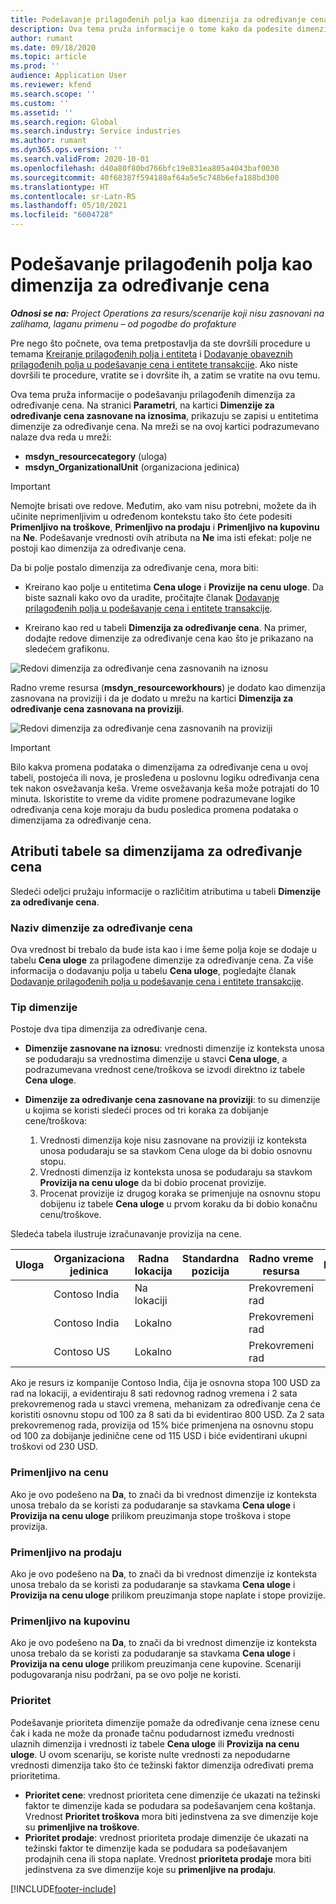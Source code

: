 ```yaml
---
title: Podešavanje prilagođenih polja kao dimenzija za određivanje cena
description: Ova tema pruža informacije o tome kako da podesite dimenzije za određivanje cena pomoću prilagođenih polja.
author: rumant
ms.date: 09/18/2020
ms.topic: article
ms.prod: ''
audience: Application User
ms.reviewer: kfend
ms.search.scope: ''
ms.custom: ''
ms.assetid: ''
ms.search.region: Global
ms.search.industry: Service industries
ms.author: rumant
ms.dyn365.ops.version: ''
ms.search.validFrom: 2020-10-01
ms.openlocfilehash: d40a80f80bd766bfc19e831ea805a4043baf0030
ms.sourcegitcommit: 40f68387f594180af64a5e5c748b6efa188bd300
ms.translationtype: HT
ms.contentlocale: sr-Latn-RS
ms.lasthandoff: 05/10/2021
ms.locfileid: "6004728"
---
```

# <a name="set-up-custom-fields-as-pricing-dimensions"></a>Podešavanje prilagođenih polja kao dimenzija za određivanje cena

_**Odnosi se na:** Project Operations za resurs/scenarije koji nisu zasnovani na zalihama, laganu primenu – od pogodbe do profakture_

Pre nego što počnete, ova tema pretpostavlja da ste dovršili procedure u temama [Kreiranje prilagođenih polja i entiteta](create-custom-fields-entities-pricing-dimensions.md) i [Dodavanje obaveznih prilagođenih polja u podešavanje cena i entitete transakcije](add-custom-fields-price-setup-transactional-entities.md). Ako niste dovršili te procedure, vratite se i dovršite ih, a zatim se vratite na ovu temu. 

Ova tema pruža informacije o podešavanju prilagođenih dimenzija za određivanje cena. Na stranici **Parametri**, na kartici **Dimenzije za određivanje cena zasnovane na iznosima**, prikazuju se zapisi u entitetima dimenzije za određivanje cena. Na mreži se na ovoj kartici podrazumevano nalaze dva reda u mreži:

- **msdyn_resourcecategory** (uloga)
- **msdyn_OrganizationalUnit** (organizaciona jedinica)

> [!IMPORTANT]
> Nemojte brisati ove redove. Međutim, ako vam nisu potrebni, možete da ih učinite neprimenljivim u određenom kontekstu tako što ćete podesiti **Primenljivo na troškove**, **Primenljivo na prodaju** i **Primenljivo na kupovinu** na **Ne**. Podešavanje vrednosti ovih atributa na **Ne** ima isti efekat: polje ne postoji kao dimenzija za određivanje cena.

Da bi polje postalo dimenzija za određivanje cena, mora biti:

- Kreirano kao polje u entitetima **Cena uloge** i **Provizije na cenu uloge**. Da biste saznali kako ovo da uradite, pročitajte članak [Dodavanje prilagođenih polja u podešavanje cena i entitete transakcije](add-custom-fields-price-setup-transactional-entities.md).

- Kreirano kao red u tabeli **Dimenzija za određivanje cena**. Na primer, dodajte redove dimenzije za određivanje cena kao što je prikazano na sledećem grafikonu. 

![Redovi dimenzija za određivanje cena zasnovanih na iznosu](media/Amt-based-PD.png)

Radno vreme resursa (**msdyn_resourceworkhours**) je dodato kao dimenzija zasnovana na proviziji i da je dodato u mrežu na kartici **Dimenzija za određivanje cena zasnovana na proviziji**.

![Redovi dimenzija za određivanje cena zasnovanih na proviziji](media/Markup-based-PD.png)


> [!IMPORTANT]
> Bilo kakva promena podataka o dimenzijama za određivanje cena u ovoj tabeli, postojeća ili nova, je prosleđena u poslovnu logiku određivanja cena tek nakon osvežavanja keša. Vreme osvežavanja keša može potrajati do 10 minuta. Iskoristite to vreme da vidite promene podrazumevane logike određivanja cena koje moraju da budu posledica promena podataka o dimenzijama za određivanje cena.


## <a name="attributes-of-the-pricing-dimensions-table"></a>Atributi tabele sa dimenzijama za određivanje cena
Sledeći odeljci pružaju informacije o različitim atributima u tabeli **Dimenzije za određivanje cena**.

### <a name="pricing-dimension-name"></a>Naziv dimenzije za određivanje cena
Ova vrednost bi trebalo da bude ista kao i ime šeme polja koje se dodaje u tabelu **Cena uloge** za prilagođene dimenzije za određivanje cena. Za više informacija o dodavanju polja u tabelu **Cena uloge**, pogledajte članak [Dodavanje prilagođenih polja u podešavanje cena i entitete transakcije](add-custom-fields-price-setup-transactional-entities.md).

### <a name="type-of-dimension"></a>Tip dimenzije
Postoje dva tipa dimenzija za određivanje cena.
  
  - **Dimenzije zasnovane na iznosu**: vrednosti dimenzije iz konteksta unosa se podudaraju sa vrednostima dimenzije u stavci **Cena uloge**, a podrazumevana vrednost cene/troškova se izvodi direktno iz tabele **Cena uloge**.
  - **Dimenzije za određivanje cena zasnovane na proviziji**: to su dimenzije u kojima se koristi sledeći proces od tri koraka za dobijanje cene/troškova:
 
    1. Vrednosti dimenzija koje nisu zasnovane na proviziji iz konteksta unosa podudaraju se sa stavkom Cena uloge da bi dobio osnovnu stopu.
    2. Vrednosti dimenzija iz konteksta unosa se podudaraju sa stavkom **Provizija na cenu uloge** da bi dobio procenat provizije.
    3. Procenat provizije iz drugog koraka se primenjuje na osnovnu stopu dobijenu iz tabele **Cena uloge** u prvom koraku da bi dobio konačnu cenu/troškove.
   
   Sledeća tabela ilustruje izračunavanje provizija na cene.
  
| Uloga        | Organizaciona jedinica    |Radna lokacija      |Standardna pozicija      |Radno vreme resursa      |  Provizija|
| ------------|-------------|-------------------|--------------------|-------------------------|--------:|
|             | Contoso India|Na lokaciji            |                    |Prekovremeni rad                 |15     |
|             | Contoso India|Lokalno             |                    |Prekovremeni rad                 |10     |
|             | Contoso US   |Lokalno             |                    |Prekovremeni rad                 |20     |


Ako je resurs iz kompanije Contoso India, čija je osnovna stopa 100 USD za rad na lokaciji, a evidentiraju 8 sati redovnog radnog vremena i 2 sata prekovremenog rada u stavci vremena, mehanizam za određivanje cena će koristiti osnovnu stopu od 100 za 8 sati da bi evidentirao 800 USD. Za 2 sata prekovremenog rada, provizija od 15% biće primenjena na osnovnu stopu od 100 za dobijanje jedinične cene od 115 USD i biće evidentirani ukupni troškovi od 230 USD.

### <a name="applicable-to-cost"></a>Primenljivo na cenu 
Ako je ovo podešeno na **Da**, to znači da bi vrednost dimenzije iz konteksta unosa trebalo da se koristi za podudaranje sa stavkama **Cena uloge** i **Provizija na cenu uloge** prilikom preuzimanja stope troškova i stope provizija.

### <a name="applicable-to-sales"></a>Primenljivo na prodaju
Ako je ovo podešeno na **Da**, to znači da bi vrednost dimenzije iz konteksta unosa trebalo da se koristi za podudaranje sa stavkama **Cena uloge** i **Provizija na cenu uloge** prilikom preuzimanja stope naplate i stope provizije.

### <a name="applicable-to-purchase"></a>Primenljivo na kupovinu
Ako je ovo podešeno na **Da**, to znači da bi vrednost dimenzije iz konteksta unosa trebalo da se koristi za podudaranje sa stavkama **Cena uloge** i **Provizija na cenu uloge** prilikom preuzimanja cene kupovine. Scenariji podugovaranja nisu podržani, pa se ovo polje ne koristi. 

### <a name="priority"></a>Prioritet
Podešavanje prioriteta dimenzije pomaže da određivanje cena iznese cenu čak i kada ne može da pronađe tačnu podudarnost između vrednosti ulaznih dimenzija i vrednosti iz tabele **Cena uloge** ili **Provizija na cenu uloge**. U ovom scenariju, se koriste nulte vrednosti za nepodudarne vrednosti dimenzija tako što će težinski faktor dimenzija određivati prema prioritetima.

- **Prioritet cene**: vrednost prioriteta cene dimenzije će ukazati na težinski faktor te dimenzije kada se podudara sa podešavanjem cena koštanja. Vrednost **Prioritet troškova** mora biti jedinstvena za sve dimenzije koje su **primenljive na troškove**.
- **Prioritet prodaje**: vrednost prioriteta prodaje dimenzije će ukazati na težinski faktor te dimenzije kada se podudara sa podešavanjem prodajnih cena ili stopa naplate. Vrednost **prioriteta prodaje** mora biti jedinstvena za sve dimenzije koje su **primenljive na prodaju**.


[!INCLUDE[footer-include](../includes/footer-banner.md)]